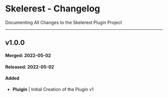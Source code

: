 # Skelerest - Changelog
Documenting All Changes to the Skelerest Plugin Project

---

## v1.0.0
#### Merged: 2022-05-02
#### Released: 2022-05-02
#### Added
- **Pluigin** | Initial Creation of the Plugin v1
